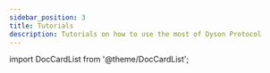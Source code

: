 ```yaml
---
sidebar_position: 3
title: Tutorials
description: Tutorials on how to use the most of Dyson Protocol
---
```



import DocCardList from '@theme/DocCardList';

<DocCardList />



